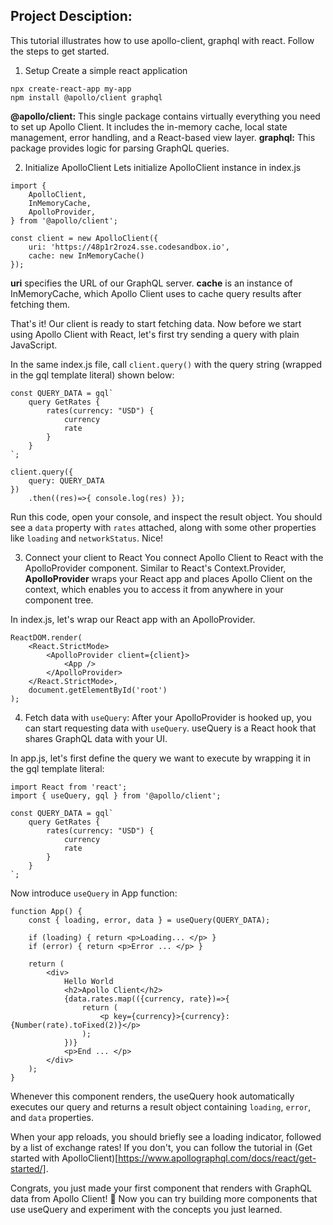 ## Project Desciption:
This tutorial illustrates how to use apollo-client, graphql with react. Follow the steps to get started.

1. Setup
Create a simple react application
```
npx create-react-app my-app
npm install @apollo/client graphql
```
**@apollo/client:** This single package contains virtually everything you need to set up Apollo Client. It includes the in-memory cache, local state management, error handling, and a React-based view layer.
**graphql:** This package provides logic for parsing GraphQL queries.

2. Initialize ApolloClient
Lets initialize ApolloClient instance in index.js
```
import {
    ApolloClient,
    InMemoryCache,
    ApolloProvider,
} from '@apollo/client';

const client = new ApolloClient({
    uri: 'https://48p1r2roz4.sse.codesandbox.io',
    cache: new InMemoryCache()
});
```
**uri** specifies the URL of our GraphQL server.
**cache** is an instance of InMemoryCache, which Apollo Client uses to cache query results after fetching them.

That's it! Our client is ready to start fetching data. Now before we start using Apollo Client with React, let's first try sending a query with plain JavaScript.

In the same index.js file, call ```client.query()``` with the query string (wrapped in the gql template literal) shown below:
```
const QUERY_DATA = gql`
    query GetRates {
        rates(currency: "USD") {
            currency
            rate
        }
    }
`;

client.query({
    query: QUERY_DATA
})
    .then((res)=>{ console.log(res) });
```
Run this code, open your console, and inspect the result object. You should see a ```data``` property with ```rates``` attached, along with some other properties like ```loading``` and ```networkStatus```. Nice!

3. Connect your client to React
You connect Apollo Client to React with the ApolloProvider component. Similar to React's Context.Provider, **ApolloProvider** wraps your React app and places Apollo Client on the context, which enables you to access it from anywhere in your component tree.

In index.js, let's wrap our React app with an ApolloProvider.
```
ReactDOM.render(
    <React.StrictMode>
        <ApolloProvider client={client}>
            <App />
        </ApolloProvider>
    </React.StrictMode>,
    document.getElementById('root')
);
```

4. Fetch data with ```useQuery```:
After your ApolloProvider is hooked up, you can start requesting data with ```useQuery```. useQuery is a React hook that shares GraphQL data with your UI.

In app.js, let's first define the query we want to execute by wrapping it in the gql template literal:
```
import React from 'react';
import { useQuery, gql } from '@apollo/client';

const QUERY_DATA = gql`
    query GetRates {
        rates(currency: "USD") {
            currency
            rate
        }
    }
`;
```
Now introduce ```useQuery``` in App function:
```
function App() {
    const { loading, error, data } = useQuery(QUERY_DATA);
    
    if (loading) { return <p>Loading... </p> }
    if (error) { return <p>Error ... </p> }

    return (
        <div>
            Hello World
            <h2>Apollo Client</h2>
            {data.rates.map(({currency, rate})=>{
                return (
                    <p key={currency}>{currency}: {Number(rate).toFixed(2)}</p>
                );
            })}
            <p>End ... </p>
        </div>
    );
}
```
Whenever this component renders, the useQuery hook automatically executes our query and returns a result object containing ```loading```, ```error```, and ```data``` properties.

When your app reloads, you should briefly see a loading indicator, followed by a list of exchange rates! If you don't, you can follow the tutorial in (Get started with ApolloClient)[https://www.apollographql.com/docs/react/get-started/].

Congrats, you just made your first component that renders with GraphQL data from Apollo Client! 🎉 Now you can try building more components that use useQuery and experiment with the concepts you just learned.